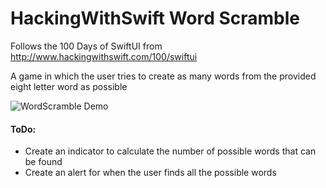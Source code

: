 #  HackingWithSwift Word Scramble

Follows the 100 Days of SwiftUI from http://www.hackingwithswift.com/100/swiftui

A game in which the user tries to create as many words from the provided eight letter word as possible

![WordScramble Demo](/Screenshot.png)


#### ToDo:
- Create an indicator to calculate the number of possible words that can be found
- Create an alert for when the user finds all the possible words
